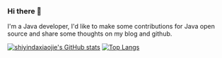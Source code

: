 ### Hi there 👋

I'm a Java developer, I'd like to make some contributions for Java open source and share some thoughts on my blog and github.

[![shiyindaxiaojie's GitHub stats](https://github-readme-stats.vercel.app/api?username=shiyindaxiaojie)](https://github.com/shiyindaxiaojie/github-readme-stats)  [![Top Langs](https://github-readme-stats.vercel.app/api/top-langs/?username=shiyindaxiaojie)](https://github.com/shiyindaxiaojie/github-readme-stats)
